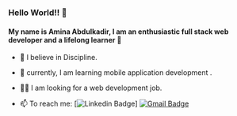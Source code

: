 ### Hello World!! :star_struck:


#### My name is Amina Abdulkadir, I am an enthusiastic full stack web developer and a lifelong learner :star2:

- :muscle: I believe in Discipline.

- :iphone: currently, I am learning mobile application development .

- :woman_technologist: I am looking for a web development job. 


- 📫 To reach me:  [![Linkedin Badge](https://img.shields.io/badge/-Linkedin-4169E1?style=flat-square&logo=Linkedin&logoColor=white&&link=https://www.linkedin.com/in/aminaabdulkadir/)] [![Gmail Badge](https://img.shields.io/badge/-Gmail-c14438?style=flat-square&logo=Gmail&logoColor=white&link=mailto:aminaa.omar7@gmail.com)](mailto:aminaa.omar7@gmail.com)
